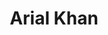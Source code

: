 ---
title: "Arial Khan"
title_bn: "আড়িয়াল খাঁ নদ"
description: "Arial khan river starts from the Padma river and ends at the Tentulia channel. It covers Faridpur; Madaripur; Gouranadi upazila,Barisal. The total length of the river is 263 km. Famous for its history and religious beliefs"
---